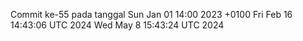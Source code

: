 Commit ke-55 pada tanggal Sun Jan 01 14:00 2023 +0100
Fri Feb 16 14:43:06 UTC 2024
Wed May  8 15:43:24 UTC 2024
